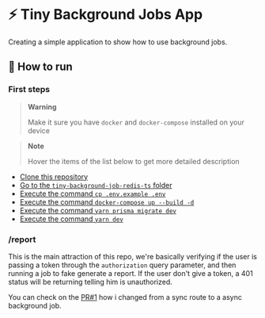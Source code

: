 # ⚡ Tiny Background Jobs App
Creating a simple application to show how to use background jobs.

## 🚀 How to run

### First steps

> **Warning**
> 
> Make it sure you have `docker` and `docker-compose` installed on your device

> **Note**
> 
> Hover the items of the list below to get more detailed description

- [Clone this repository](# "You can use an external tool or clone directly using the command line using the command \"git clone\"")
- [Go to the `tiny-background-job-redis-ts` folder](# "This can be usually achieved by the command \"cd [path]\" but you can also use your preferred IDE")
- [Execute the command `cp .env.example .env`](# "This will copy the example environment variables to be used as your environment variables")
- [Execute the command `docker-compose up --build -d`](# "Setup the docker-compose environment")
- [Execute the command `yarn prisma migrate dev`](# "Setup the development prisma migrations")
- [Execute the command `yarn dev`](# "Run the project")

### /report
This is the main attraction of this repo, we're basically verifying if the user is passing a token through the `authorization` query parameter, and then running a job to fake generate a report.
If the user don't give a token, a 401 status will be returning telling him is unauthorized.

You can check on the [PR#1](https://github.com/NicolasLopes7/tiny-background-job-redis-ts/pull/1) how i changed from a sync route to a async background job.
